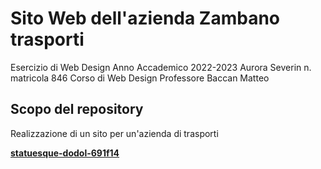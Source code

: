 # Sito Web dell'azienda Zambano trasporti
Esercizio di Web Design
Anno Accademico 2022-2023
Aurora Severin
n. matricola 846
Corso di Web Design
Professore Baccan Matteo
## Scopo del repository
Realizzazione di un sito per un'azienda di trasporti

[****statuesque-dodol-691f14****](https://statuesque-dodol-691f14.netlify.app/)
